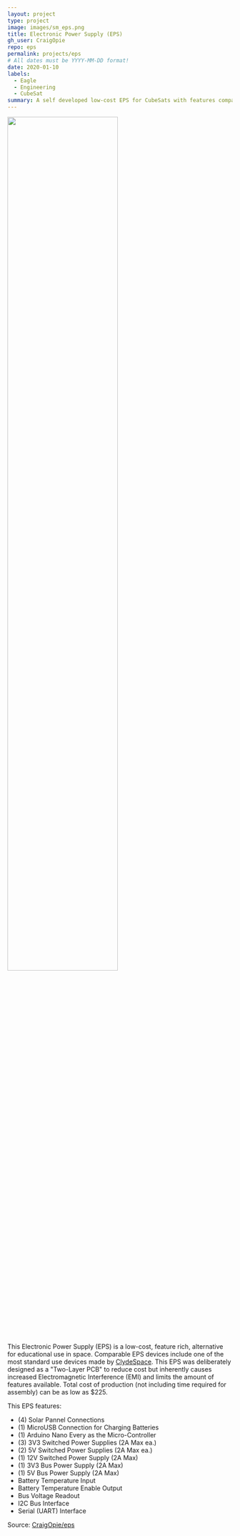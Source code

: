 ```yaml
---
layout: project
type: project
image: images/sm_eps.png
title: Electronic Power Supply (EPS)
gh_user: CraigOpie
repo: eps
permalink: projects/eps
# All dates must be YYYY-MM-DD format!
date: 2020-01-10
labels:
  - Eagle
  - Engineering
  - CubeSat
summary: A self developed low-cost EPS for CubeSats with features comparable to market standards.
---
```


<img class="ui image" src="{{ site.baseurl }}/images/eps.png" alt="" width="70%" />

This Electronic Power Supply (EPS) is a low-cost, feature rich, alternative for educational use in space.  Comparable EPS devices include one of the most standard use devices made by <a href="https://www.aac-clyde.space/assets/000/000/103/STARBUCK-NANO_original.pdf?1565681302">ClydeSpace</a>.  This EPS was deliberately designed as a "Two-Layer PCB" to reduce cost but inherently causes increased Electromagnetic Interference (EMI) and limits the amount of features available.  Total cost of production (not including time required for assembly) can be as low as $225.  

This EPS features:
- (4) Solar Pannel Connections
- (1) MicroUSB Connection for Charging Batteries
- (1) Arduino Nano Every as the Micro-Controller
- (3) 3V3 Switched Power Supplies (2A Max ea.)
- (2) 5V Switched Power Supplies (2A Max ea.)
- (1) 12V Switched Power Supply (2A Max)
- (1) 3V3 Bus Power Supply (2A Max)
- (1) 5V Bus Power Supply (2A Max)
- Battery Temperature Input
- Battery Temperature Enable Output
- Bus Voltage Readout
- I2C Bus Interface
- Serial (UART) Interface

Source: <a href="https://github.com/CraigOpie/eps"><i class="large github icon "></i>CraigOpie/eps</a>

